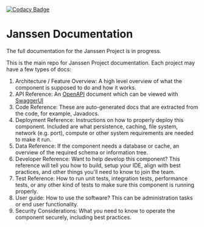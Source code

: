 [![Codacy Badge](https://app.codacy.com/project/badge/Grade/c92458b200f044e49eb8783e7ce3a965)](https://www.codacy.com/gh/JanssenProject/docs/dashboard?utm_source=github.com&amp;utm_medium=referral&amp;utm_content=JanssenProject/docs&amp;utm_campaign=Badge_Grade)

# Janssen Documentation

The full documentation for the Janssen Project is in progress.

This is the main repo for Janssen Project documentation. Each project may have a few types of docs:
1. Architecture / Feature Overview: A high level overview of what the component is supposed to do and how it works.
1. API Reference: An [OpenAPI](https://swagger.io/specification/) document which can be viewed with [SwaggerUI](https://swagger.io/tools/swagger-ui/)
1. Code Reference: These are auto-generated docs that are extracted from the code, for example, Javadocs.
1. Deployment Reference: Instructions on how to properly deploy this component. Included are what persistence, caching, file system, network (e.g. port), compute or other system requirements are needed to make it run.
1. Data Reference: If the component needs a database or cache, an overview of the required schema or information tree.
1. Developer Reference: Want to help develop this component? This reference will tell you how to build, setup your IDE, align with best practices, and other things you'll need to know to join the team.
1. Test Reference: How to run unit tests, integration tests, performance tests, or any other kind of tests to make sure this component is running properly.
1. User guide: How to use the software? This can be administration tasks or end user functionality.
1. Security Considerations: What you need to know to operate the component securely, including best practices.
